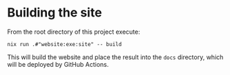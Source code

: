 # Building the site
From the root directory of this project execute:
```
nix run .#"website:exe:site" -- build
```
This will build the website and place the result into the `docs` directory, which will be deployed by GitHub Actions.
